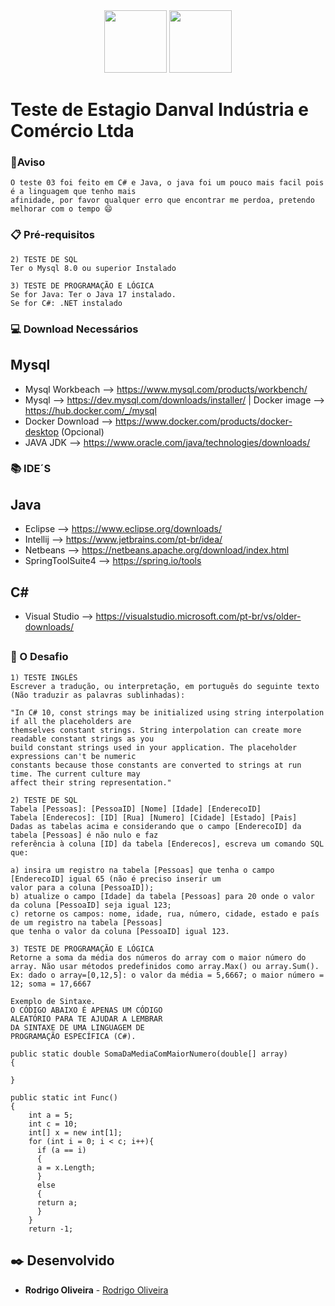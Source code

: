 <div align="center">
<img src="https://cdn-icons-png.flaticon.com/512/5968/5968282.png"  width="100" >
<img src="https://cdn.icon-icons.com/icons2/2415/PNG/512/csharp_line_logo_icon_146579.png"  width="100" >
</div>

# Teste de Estagio Danval Indústria e Comércio Ltda
### 📌Aviso
```
O teste 03 foi feito em C# e Java, o java foi um pouco mais facil pois é a linguagem que tenho mais 
afinidade, por favor qualquer erro que encontrar me perdoa, pretendo melhorar com o tempo 😄

```
### 📋 Pré-requisitos 

```
2) TESTE DE SQL
Ter o Mysql 8.0 ou superior Instalado

3) TESTE DE PROGRAMAÇÃO E LÓGICA
Se for Java: Ter o Java 17 instalado.
Se for C#: .NET instalado
```

### 💻 Download Necessários 
## Mysql
- Mysql Workbeach --> https://www.mysql.com/products/workbench/ <br>
- Mysql --> https://dev.mysql.com/downloads/installer/  | Docker image --> https://hub.docker.com/_/mysql <br>
- Docker Download --> https://www.docker.com/products/docker-desktop  (Opcional) <br>
- JAVA JDK --> https://www.oracle.com/java/technologies/downloads/ <br>


### 📚 IDE´S
## Java
- Eclipse --> https://www.eclipse.org/downloads/ <br>
- Intellij --> https://www.jetbrains.com/pt-br/idea/ <br>
- Netbeans --> https://netbeans.apache.org/download/index.html <br>
- SpringToolSuite4 --> https://spring.io/tools

## C#
- Visual Studio --> https://visualstudio.microsoft.com/pt-br/vs/older-downloads/ <br>

##

### 🚀 O Desafio

```
1) TESTE INGLÊS
Escrever a tradução, ou interpretação, em português do seguinte texto (Não traduzir as palavras sublinhadas):

"In C# 10, const strings may be initialized using string interpolation if all the placeholders are
themselves constant strings. String interpolation can create more readable constant strings as you
build constant strings used in your application. The placeholder expressions can't be numeric
constants because those constants are converted to strings at run time. The current culture may
affect their string representation."

2) TESTE DE SQL
Tabela [Pessoas]: [PessoaID] [Nome] [Idade] [EnderecoID]
Tabela [Enderecos]: [ID] [Rua] [Numero] [Cidade] [Estado] [Pais]
Dadas as tabelas acima e considerando que o campo [EnderecoID] da tabela [Pessoas] é não nulo e faz
referência à coluna [ID] da tabela [Enderecos], escreva um comando SQL que:

a) insira um registro na tabela [Pessoas] que tenha o campo [EnderecoID] igual 65 (não é preciso inserir um
valor para a coluna [PessoaID]);
b) atualize o campo [Idade] da tabela [Pessoas] para 20 onde o valor da coluna [PessoaID] seja igual 123;
c) retorne os campos: nome, idade, rua, número, cidade, estado e país de um registro na tabela [Pessoas]
que tenha o valor da coluna [PessoaID] igual 123.

3) TESTE DE PROGRAMAÇÃO E LÓGICA
Retorne a soma da média dos números do array com o maior número do
array. Não usar métodos predefinidos como array.Max() ou array.Sum().
Ex: dado o array=[0,12,5]: o valor da média = 5,6667; o maior número = 12; soma = 17,6667

Exemplo de Sintaxe.
O CÓDIGO ABAIXO É APENAS UM CÓDIGO
ALEATÓRIO PARA TE AJUDAR A LEMBRAR
DA SINTAXE DE UMA LINGUAGEM DE
PROGRAMAÇÃO ESPECÍFICA (C#).

public static double SomaDaMediaComMaiorNumero(double[] array)
{

}

public static int Func()
{
    int a = 5;
    int c = 10;
    int[] x = new int[1];
    for (int i = 0; i < c; i++){
      if (a == i)
      {
      a = x.Length;
      }
      else
      {
      return a;
      }
    }
    return -1;
```


## ✒️ Desenvolvido

* **Rodrigo Oliveira** - [Rodrigo Oliveira](https://github.com/Rodrigo-Santoos)
